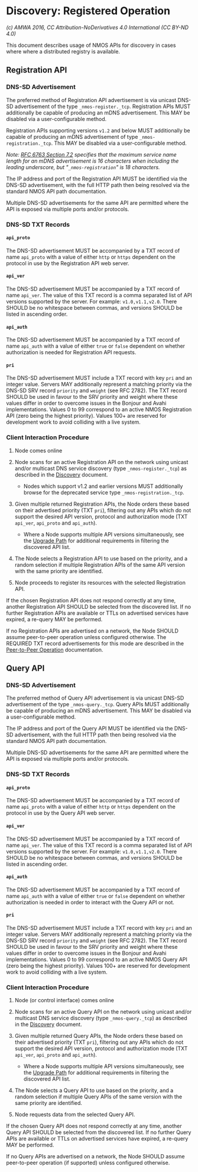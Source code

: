 # Discovery: Registered Operation

_(c) AMWA 2016, CC Attribution-NoDerivatives 4.0 International (CC BY-ND 4.0)_

This document describes usage of NMOS APIs for discovery in cases where where a distributed registry is available.

## Registration API

### DNS-SD Advertisement

The preferred method of Registration API advertisement is via unicast DNS-SD advertisement of the type `_nmos-register._tcp`. Registration APIs MUST additionally be capable of producing an mDNS advertisement. This MAY be disabled via a user-configurable method.

Registration APIs supporting versions `v1.2` and below MUST additionally be capable of producing an mDNS advertisement of type `_nmos-registration._tcp`. This MAY be disabled via a user-configurable method.

*Note: [RFC 6763 Section 7.2](https://tools.ietf.org/html/rfc6763#section-7.2) specifies that the maximum service name length for an mDNS advertisement is 16 characters when including the leading underscore, but "`_nmos-registration`" is 18 characters.*

The IP address and port of the Registration API MUST be identified via the DNS-SD advertisement, with the full HTTP path then being resolved via the standard NMOS API path documentation.

Multiple DNS-SD advertisements for the same API are permitted where the API is exposed via multiple ports and/or protocols.

### DNS-SD TXT Records

#### `api_proto`

The DNS-SD advertisement MUST be accompanied by a TXT record of name `api_proto` with a value of either `http` or `https` dependent on the protocol in use by the Registration API web server.

#### `api_ver`

The DNS-SD advertisement MUST be accompanied by a TXT record of name `api_ver`. The value of this TXT record is a comma separated list of API versions supported by the server. For example: `v1.0,v1.1,v2.0`. There SHOULD be no whitespace between commas, and versions SHOULD be listed in ascending order.

#### `api_auth`

The DNS-SD advertisement MUST be accompanied by a TXT record of name `api_auth` with a value of either `true` or `false` dependent on whether authorization is needed for Registration API requests.

#### `pri`

The DNS-SD advertisement MUST include a TXT record with key `pri` and an integer value. Servers MAY additionally represent a matching priority via the DNS-SD SRV record `priority` and `weight` (see RFC 2782). The TXT record SHOULD be used in favour to the SRV priority and weight where these values differ in order to overcome issues in the Bonjour and Avahi implementations.
Values 0 to 99 correspond to an active NMOS Registration API (zero being the highest priority). Values 100+ are reserved for development work to avoid colliding with a live system.

### Client Interaction Procedure

1. Node comes online

2. Node scans for an active Registration API on the network using unicast and/or multicast DNS service discovery (type `_nmos-register._tcp`) as described in the [Discovery](3.0.%20Discovery.md#unicast-vs-multicast-dns-sd) document.

   - Nodes which support v1.2 and earlier versions MUST additionally browse for the deprecated service type `_nmos-registration._tcp`.

3. Given multiple returned Registration APIs, the Node orders these based on their advertised priority (TXT `pri`), filtering out any APIs which do not support the desired API version, protocol and authorization mode (TXT `api_ver`, `api_proto` and `api_auth`).

   - Where a Node supports multiple API versions simultaneously, see the [Upgrade Path](6.0.%20Upgrade%20Path.md) for additional requirements in filtering the discovered API list.

4. The Node selects a Registration API to use based on the priority, and a random selection if multiple Registration APIs of the same API version with the same priority are identified.

5. Node proceeds to register its resources with the selected Registration API.

If the chosen Registration API does not respond correctly at any time, another Registration API SHOULD be selected from the discovered list. If no further Registration APIs are available or TTLs on advertised services have expired, a re-query MAY be performed.

If no Registration APIs are advertised on a network, the Node SHOULD assume peer-to-peer operation unless configured otherwise. The REQUIRED TXT record advertisements for this mode are described in the [Peer-to-Peer Operation](3.2.%20Discovery%20-%20Peer%20to%20Peer%20Operation.md) documentation.

## Query API

### DNS-SD Advertisement

The preferred method of Query API advertisement is via unicast DNS-SD advertisement of the type `_nmos-query._tcp`. Query APIs MUST additionally be capable of producing an mDNS advertisement. This MAY be disabled via a user-configurable method.

The IP address and port of the Query API MUST be identified via the DNS-SD advertisement, with the full HTTP path then being resolved via the standard NMOS API path documentation.

Multiple DNS-SD advertisements for the same API are permitted where the API is exposed via multiple ports and/or protocols.

### DNS-SD TXT Records

#### `api_proto`

The DNS-SD advertisement MUST be accompanied by a TXT record of name `api_proto` with a value of either `http` or `https` dependent on the protocol in use by the Query API web server.

#### `api_ver`

The DNS-SD advertisement MUST be accompanied by a TXT record of name `api_ver`. The value of this TXT record is a comma separated list of API versions supported by the server. For example: `v1.0,v1.1,v2.0`. There SHOULD be no whitespace between commas, and versions SHOULD be listed in ascending order.

#### `api_auth`

The DNS-SD advertisement MUST be accompanied by a TXT record of name `api_auth` with a value of either `true` or `false` dependent on whether authorization is needed in order to interact with the Query API or not.

#### `pri`

The DNS-SD advertisement MUST include a TXT record with key `pri` and an integer value. Servers MAY additionally represent a matching priority via the DNS-SD SRV record `priority` and `weight` (see RFC 2782). The TXT record SHOULD be used in favour to the SRV priority and weight where these values differ in order to overcome issues in the Bonjour and Avahi implementations.
Values 0 to 99 correspond to an active NMOS Query API (zero being the highest priority). Values 100+ are reserved for development work to avoid colliding with a live system.

### Client Interaction Procedure

1. Node (or control interface) comes online

2. Node scans for an active Query API on the network using unicast and/or multicast DNS service discovery (type `_nmos-query._tcp`) as described in the [Discovery](3.0.%20Discovery.md#unicast-vs-multicast-dns-sd) document.

3. Given multiple returned Query APIs, the Node orders these based on their advertised priority (TXT `pri`), filtering out any APIs which do not support the desired API version, protocol and authorization mode (TXT `api_ver`, `api_proto` and `api_auth`).

   - Where a Node supports multiple API versions simultaneously, see the [Upgrade Path](6.0.%20Upgrade%20Path.md) for additional requirements in filtering the discovered API list.

4. The Node selects a Query API to use based on the priority, and a random selection if multiple Query APIs of the same version with the same priority are identified.

5. Node requests data from the selected Query API.

If the chosen Query API does not respond correctly at any time, another Query API SHOULD be selected from the discovered list. If no further Query APIs are available or TTLs on advertised services have expired, a re-query MAY be performed.

If no Query APIs are advertised on a network, the Node SHOULD assume peer-to-peer operation (if supported) unless configured otherwise.
